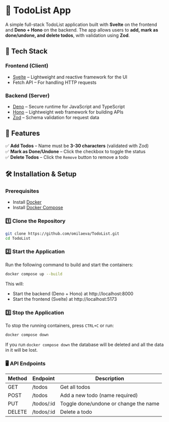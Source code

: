 # 📝 TodoList App

A simple full-stack TodoList application built with **Svelte** on the frontend and **Deno + Hono** on the backend. The app allows users to **add, mark as done/undone, and delete todos**, with validation using **Zod**.

## 🚀 Tech Stack

### **Frontend (Client)**
- [Svelte](https://svelte.dev/) – Lightweight and reactive framework for the UI
- Fetch API – For handling HTTP requests

### **Backend (Server)**
- [Deno](https://deno.land/) – Secure runtime for JavaScript and TypeScript
- [Hono](https://hono.dev/) – Lightweight web framework for building APIs
- [Zod](https://zod.dev/) – Schema validation for request data

## 🎯 Features

✅ **Add Todos** – Name must be **3-30 characters** (validated with Zod)  
✅ **Mark as Done/Undone** – Click the checkbox to toggle the status  
✅ **Delete Todos** – Click the ```Remove``` button to remove a todo  

## 🛠️ Installation & Setup

### **Prerequisites**
- Install [Docker](https://www.docker.com/)
- Install [Docker Compose](https://docs.docker.com/compose/install/)

### **1️⃣ Clone the Repository**
```sh
git clone https://github.com/omilaeva/TodoList.git
cd TodoList
```

### **2️⃣ Start the Application**
Run the following command to build and start the containers:
```sh
docker compose up --build
```

This will:

 * Start the backend (Deno + Hono) at http://localhost:8000
 * Start the frontend (Svelte) at http://localhost:5173

### **3️⃣ Stop the Application**
To stop the running containers, press ```CTRL+C``` or run:

```sh
docker compose down
```

If you run ```docker compose down``` the database will be deleted and all the data in it will be lost.


### **🖥️ API Endpoints**
| Method	| Endpoint |	Description |
|---------|----------|--------------|
| GET     |	/todos	 | Get all todos|
| POST	  | /todos	 | Add a new todo (name required) |
| PUT 	  | /todos/:id |	Toggle done/undone or change the name |
| DELETE	| /todos/:id	| Delete a todo |


